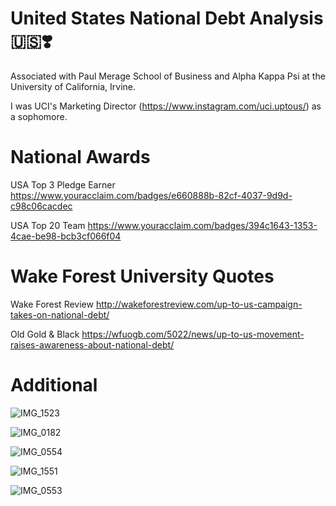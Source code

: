 # United States National Debt Analysis 🇺🇸❣️

Associated with Paul Merage School of Business and Alpha Kappa Psi at the University of California, Irvine. 

I was UCI's Marketing Director (https://www.instagram.com/uci.uptous/) as a sophomore.

# National Awards
USA Top 3 Pledge Earner https://www.youracclaim.com/badges/e660888b-82cf-4037-9d9d-c98c06cacdec 

USA Top 20 Team https://www.youracclaim.com/badges/394c1643-1353-4cae-be98-bcb3cf066f04

# Wake Forest University Quotes
Wake Forest Review http://wakeforestreview.com/up-to-us-campaign-takes-on-national-debt/ 

Old Gold & Black https://wfuogb.com/5022/news/up-to-us-movement-raises-awareness-about-national-debt/

# Additional

![IMG_1523](https://user-images.githubusercontent.com/19508013/113177014-efc1a500-9201-11eb-8389-9a99f8ecb9e8.jpeg)

![IMG_0182](https://user-images.githubusercontent.com/19508013/111695367-3a99f080-87f0-11eb-9b61-2ca936eb318c.jpeg)

![IMG_0554](https://user-images.githubusercontent.com/19508013/111695103-f1e23780-87ef-11eb-89b3-b47df399521b.jpeg) 

![IMG_1551](https://user-images.githubusercontent.com/19508013/113496500-1f490980-94af-11eb-893a-def9b5bbd462.jpeg)

![IMG_0553](https://user-images.githubusercontent.com/19508013/113586042-df367380-95e1-11eb-848d-afa283252724.jpeg)
